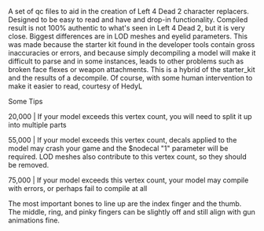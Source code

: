 A set of qc files to aid in the creation of Left 4 Dead 2 character replacers. Designed to be easy to read and have and drop-in functionality. Compiled result is not 100% authentic to what's seen in Left 4 Dead 2, but it is very close.
Biggest differences are in LOD meshes and eyelid parameters. This was made because the starter kit found in the developer tools contain gross inaccuracies or errors, and because simply decompiling a model will make it difficult to parse and
in some instances, leads to other problems such as broken face flexes or weapon attachments. This is a hybrid of the starter_kit and the results of a decompile. Of course, with some human intervention to make it easier to read, courtesy of HedyL

Some Tips

20,000 | If your model exceeds this vertex count, you will need to split it up into multiple parts

55,000 | If your model exceeds this vertex count, decals applied to the model may crash your game and the $nodecal "1" parameter will be required. LOD meshes also contribute to this vertex count, so they should be removed.

75,000 | If your model exceeds this vertex count, your model may compile with errors, or perhaps fail to compile at all



The most important bones to line up are the index finger and the thumb. The middle, ring, and pinky fingers can be slightly off and still align with gun animations fine.
